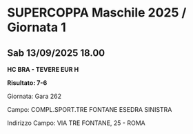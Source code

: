 # SUPERCOPPA Maschile 2025 / Giornata 1
## Sab 13/09/2025 18.00

<strong>HC BRA - TEVERE EUR H</strong>

**Risultato: 7-6**

Giornata: Gara 262

Campo: COMPL.SPORT.TRE FONTANE ESEDRA SINISTRA 

Indirizzo Campo:  VIA TRE FONTANE, 25 - ROMA


